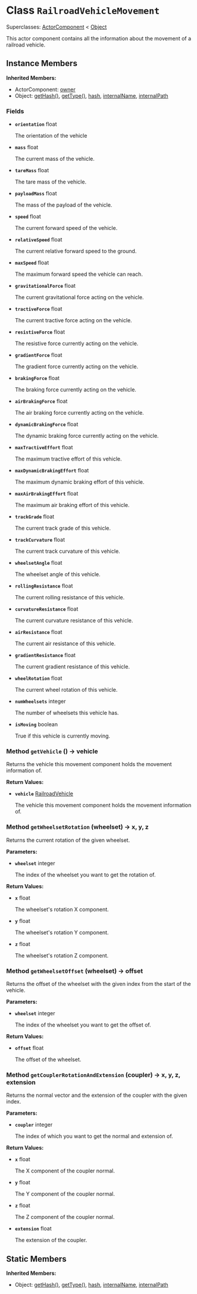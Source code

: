 # Class <code>RailroadVehicleMovement</code>

Superclasses: <a href="ActorComponent.md">ActorComponent</a> < <a href="Object.md">Object</a>

This actor component contains all the information about the movement of a railroad vehicle.
## Instance Members
<b>Inherited Members:</b>
- ActorComponent: <a href="ActorComponent.md#owner">owner</a>
- Object: <a href="Object.md#getHash">getHash()</a>, <a href="Object.md#getType">getType()</a>, <a href="Object.md#hash">hash</a>, <a href="Object.md#internalName">internalName</a>, <a href="Object.md#internalPath">internalPath</a>
### Fields
- <code><b>orientation</b></code> float

  The orientation of the vehicle
- <code><b>mass</b></code> float

  The current mass of the vehicle.
- <code><b>tareMass</b></code> float

  The tare mass of the vehicle.
- <code><b>payloadMass</b></code> float

  The mass of the payload of the vehicle.
- <code><b>speed</b></code> float

  The current forward speed of the vehicle.
- <code><b>relativeSpeed</b></code> float

  The current relative forward speed to the ground.
- <code><b>maxSpeed</b></code> float

  The maximum forward speed the vehicle can reach.
- <code><b>gravitationalForce</b></code> float

  The current gravitational force acting on the vehicle.
- <code><b>tractiveForce</b></code> float

  The current tractive force acting on the vehicle.
- <code><b>resistiveForce</b></code> float

  The resistive force currently acting on the vehicle.
- <code><b>gradientForce</b></code> float

  The gradient force currently acting on the vehicle.
- <code><b>brakingForce</b></code> float

  The braking force currently acting on the vehicle.
- <code><b>airBrakingForce</b></code> float

  The air braking force currently acting on the vehicle.
- <code><b>dynamicBrakingForce</b></code> float

  The dynamic braking force currently acting on the vehicle.
- <code><b>maxTractiveEffort</b></code> float

  The maximum tractive effort of this vehicle.
- <code><b>maxDynamicBrakingEffort</b></code> float

  The maximum dynamic braking effort of this vehicle.
- <code><b>maxAirBrakingEffort</b></code> float

  The maximum air braking effort of this vehicle.
- <code><b>trackGrade</b></code> float

  The current track grade of this vehicle.
- <code><b>trackCurvature</b></code> float

  The current track curvature of this vehicle.
- <code><b>wheelsetAngle</b></code> float

  The wheelset angle of this vehicle.
- <code><b>rollingResistance</b></code> float

  The current rolling resistance of this vehicle.
- <code><b>curvatureResistance</b></code> float

  The current curvature resistance of this vehicle.
- <code><b>airResistance</b></code> float

  The current air resistance of this vehicle.
- <code><b>gradientResistance</b></code> float

  The current gradient resistance of this vehicle.
- <code><b>wheelRotation</b></code> float

  The current wheel rotation of this vehicle.
- <code><b>numWheelsets</b></code> integer

  The number of wheelsets this vehicle has.
- <code><b>isMoving</b></code> boolean

  True if this vehicle is currently moving.
### Method <code>getVehicle</code> () → vehicle
Returns the vehicle this movement component holds the movement information of.


<b>Return Values:</b>

- <code><b>vehicle</b></code> <a href="RailroadVehicle.md">RailroadVehicle</a>

  The vehicle this movement component holds the movement information of.
### Method <code>getWheelsetRotation</code> (wheelset) → x, y, z
Returns the current rotation of the given wheelset.

<b>Parameters:</b>

- <code><b>wheelset</b></code> integer

  The index of the wheelset you want to get the rotation of.

<b>Return Values:</b>

- <code><b>x</b></code> float

  The wheelset's rotation X component.
- <code><b>y</b></code> float

  The wheelset's rotation Y component.
- <code><b>z</b></code> float

  The wheelset's rotation Z component.
### Method <code>getWheelsetOffset</code> (wheelset) → offset
Returns the offset of the wheelset with the given index from the start of the vehicle.

<b>Parameters:</b>

- <code><b>wheelset</b></code> integer

  The index of the wheelset you want to get the offset of.

<b>Return Values:</b>

- <code><b>offset</b></code> float

  The offset of the wheelset.
### Method <code>getCouplerRotationAndExtension</code> (coupler) → x, y, z, extension
Returns the normal vector and the extension of the coupler with the given index.

<b>Parameters:</b>

- <code><b>coupler</b></code> integer

  The index of which you want to get the normal and extension of.

<b>Return Values:</b>

- <code><b>x</b></code> float

  The X component of the coupler normal.
- <code><b>y</b></code> float

  The Y component of the coupler normal.
- <code><b>z</b></code> float

  The Z component of the coupler normal.
- <code><b>extension</b></code> float

  The extension of the coupler.
## Static Members
<b>Inherited Members:</b>
- Object: <a href="Object.md#getHash">getHash()</a>, <a href="Object.md#getType">getType()</a>, <a href="Object.md#hash">hash</a>, <a href="Object.md#internalName">internalName</a>, <a href="Object.md#internalPath">internalPath</a>